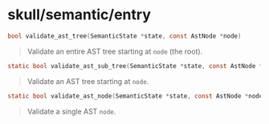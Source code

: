 # skull/semantic/entry

```c
bool validate_ast_tree(SemanticState *state, const AstNode *node)
```

> Validate an entire AST tree starting at `node` (the root).

```c
static bool validate_ast_sub_tree(SemanticState *state, const AstNode *node)
```

> Validate an AST tree starting at `node`.

```c
static bool validate_ast_node(SemanticState *state, const AstNode *node)
```

> Validate a single AST `node`.

